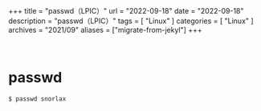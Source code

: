 +++
title = "passwd（LPIC）"
url = "2022-09-18"
date = "2022-09-18"
description = "passwd（LPIC）"
tags = [
  "Linux"
]
categories = [
  "Linux"
]
archives = "2021/09"
aliases = ["migrate-from-jekyl"]
+++

<br>

# passwd


```
$ passwd snorlax
```


